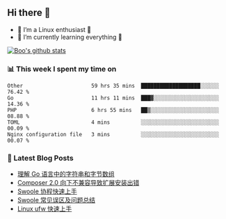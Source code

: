 ## Hi there 👋
* 🔭 I’m a Linux enthusiast 🐧️
* 🏃️ I’m currently learning everything 🏃️

[![Boo's github stats](https://github-readme-stats.vercel.app/api?username=0xAiKang)](https://github.com/anuraghazra/github-readme-stats)

<!-- [![Most Used Langs](https://github-readme-stats.vercel.app/api/top-langs/?username=0xAiKang)](https://github.com/anuraghazra/github-readme-stats) -->

### 📊 This week I spent my time on
<!--START_SECTION:waka-->
```text
Other                      59 hrs 35 mins  ███████████████████░░░░░░   76.42 % 
Go                         11 hrs 11 mins  ███▓░░░░░░░░░░░░░░░░░░░░░   14.36 % 
PHP                        6 hrs 55 mins   ██▒░░░░░░░░░░░░░░░░░░░░░░   08.88 % 
TOML                       4 mins          ░░░░░░░░░░░░░░░░░░░░░░░░░   00.09 % 
Nginx configuration file   3 mins          ░░░░░░░░░░░░░░░░░░░░░░░░░   00.07 % 
```
<!--END_SECTION:waka-->

### 📕 Latest Blog Posts
<!-- BLOG-POST-LIST:START -->
- [理解 Go 语言中的字符串和字节数组](https://www.0x2beace.com/understand-strings-and-byte-arrays-in-Go/)
- [Composer 2.0 向下不兼容导致扩展安装出错](https://www.0x2beace.com/composer-2-0-backward-incompatibility-causes-extension-installation-error/)
- [Swoole 协程快速上手](https://www.0x2beace.com/swoole-coroutine-quick-start/)
- [Swoole 常见误区及问题总结](https://www.0x2beace.com/swoole-common-mistakes-and-problems-summary/)
- [Linux ufw 快速上手](https://www.0x2beace.com/linux-ufw-quick-start/)
<!-- BLOG-POST-LIST:END -->

